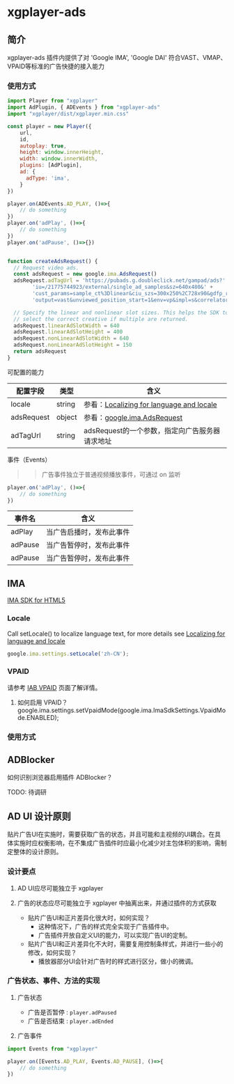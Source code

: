 # xgplayer-ads

## 简介

xgplayer-ads 插件内提供了对 'Google IMA', 'Google DAI' 符合VAST、VMAP、VPAID等标准的广告快捷的接入能力

### 使用方式

```javascript
import Player from "xgplayer"
import AdPlugin, { ADEvents } from "xgplayer-ads"
import "xgplayer/dist/xgplayer.min.css"

const player = new Player({
    url,
    id,
    autoplay: true,
    height: window.innerHeight,
    width: window.innerWidth,
    plugins: [AdPlugin],
    ad: {
      adType: 'ima',
    }
})

player.on(ADEvents.AD_PLAY, ()=>{
    // do something
})
player.on('adPlay', ()=>{
    // do something
})
player.on('adPause', ()=>{})


function createAdsRequest() {
  // Request video ads.
  const adsRequest = new google.ima.AdsRequest()
  adsRequest.adTagUrl = 'https://pubads.g.doubleclick.net/gampad/ads?' +
        'iu=/21775744923/external/single_ad_samples&sz=640x480&' +
        'cust_params=sample_ct%3Dlinear&ciu_szs=300x250%2C728x90&gdfp_req=1&' +
        'output=vast&unviewed_position_start=1&env=vp&impl=s&correlator='

  // Specify the linear and nonlinear slot sizes. This helps the SDK to
  // select the correct creative if multiple are returned.
  adsRequest.linearAdSlotWidth = 640
  adsRequest.linearAdSlotHeight = 400
  adsRequest.nonLinearAdSlotWidth = 640
  adsRequest.nonLinearAdSlotHeight = 150
  return adsRequest
}

```


可配置的能力

| 配置字段 | 类型 | 含义 |
| ------ | -------- | ----- |
| locale | string | 参看：[Localizing for language and locale](https://developers.google.com/interactive-media-ads/docs/sdks/html5/client-side/localization) |
| adsRequest | object | 参看：[google.ima.AdsRequest](https://developers.google.com/interactive-media-ads/docs/sdks/html5/client-side/reference/js/google.ima.AdsRequest) |
| adTagUrl | string | adsRequest的一个参数，指定向广告服务器请求地址 |


事件（Events）

>> 广告事件独立于普通视频播放事件，可通过 on 监听

```javascript
player.on('adPlay', ()=>{
    // do something
})
```

| 事件名 | 含义 |
| ------ | ----- |
| adPlay | 当广告启播时，发布此事件 |
| adPause | 当广告暂停时，发布此事件 |
| adPause | 当广告暂停时，发布此事件 |

## IMA

[IMA SDK for HTML5](https://developers.google.com/interactive-media-ads/docs/sdks/html5/client-side)

### Locale

Call setLocale() to localize language text, for more details see [Localizing for language and locale](https://developers.google.com/interactive-media-ads/docs/sdks/html5/client-side/localization)

```javascript
google.ima.settings.setLocale('zh-CN');
```

### VPAID

请参考 [IAB VPAID](https://iabtechlab.com/standards/video-player-ad-interface-definition-vpaid/) 页面了解详情。

1. 如何启用 VPAID？
google.ima.settings.setVpaidMode(google.ima.ImaSdkSettings.VpaidMode.ENABLED);

### 使用方式


## ADBlocker

如何识别浏览器启用插件 ADBlocker？

TODO: 待调研

## AD UI 设计原则

贴片广告UI在实施时，需要获取广告的状态，并且可能和主视频的UI耦合。在具体实施时应权衡影响，在不集成广告插件时应最小化减少对主包体积的影响，需制定整体的设计原则。

### 设计要点
1. AD UI应尽可能独立于 xgplayer 
2. 广告的状态应尽可能独立于 xgplayer 中抽离出来，并通过插件的方式获取
    
    - 贴片广告UI和正片差异化很大时，如何实现？
        - 这种情况下，广告的样式完全实现于广告插件中。
        - 广告插件开放自定义UI的能力，可以实现广告UI的定制。
    - 贴片广告UI和正片差异化不大时，需要复用控制条样式，并进行一些小的修改，如何实现？
        - 播放器部分UI会针对广告时的样式进行区分，做小的微调。


### 广告状态、事件、方法的实现

1. 广告状态

    - 广告是否暂停 : `player.adPaused`
    - 广告是否结束 : `player.adEnded`

1. 广告事件

```JavaScript
import Events from "xgplayer"

player.on([Events.AD_PLAY, Events.AD_PAUSE], ()=>{
    // do something
})
```